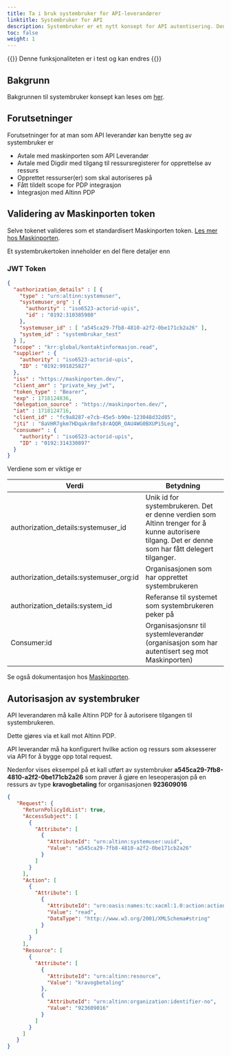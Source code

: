 ```yaml
---
title: Ta i bruk systembruker for API-leverandører
linktitle: Systembruker for API
description: Systembruker er et nytt konsept for API autentisering. Denne guiden beskriver hvordan man som API tilbyder kan beskytte sine API med dette.
toc: false
weight: 1
---
```


{{<notice warning>}}
 Denne funksjonaliteten er i test og kan endres
{{</notice>}}

## Bakgrunn

Bakgrunnen til systembruker konsept kan leses om [her](../../what-do-you-get/systemuser/).

##  Forutsetninger

Forutsetninger for at man som API leverandør kan benytte seg av systembruker er

- Avtale med maskinporten som API Leverandør
- Avtale med Digdir med tilgang til ressursregisterer for opprettelse av ressurs
- Opprettet ressurser(er) som skal autoriseres på
- Fått tildelt scope for PDP integrasjon
- Integrasjon med Altinn PDP

## Validering av Maskinporten token

Selve tokenet valideres som et standardisert Maskinporten token. [Les mer hos Maskinporten](https://docs.digdir.no/docs/Maskinporten/maskinporten_guide_apitilbyder).

Et systembrukertoken inneholder en del flere detaljer enn 

### JWT Token

```json
{
  "authorization_details" : [ {
    "type" : "urn:altinn:systemuser",
    "systemuser_org" : {
      "authority" : "iso6523-actorid-upis",
      "id" : "0192:310385980"
    },
    "systemuser_id" : [ "a545ca29-7fb8-4810-a2f2-0be171cb2a26" ],
    "system_id" : "systembrukar_test"
  } ],
  "scope" : "krr:global/kontaktinformasjon.read",
  "supplier" : {
    "authority" : "iso6523-actorid-upis",
    "ID" : "0192:991825827"
  },
  "iss" : "https://maskinporten.dev/",
  "client_amr" : "private_key_jwt",
  "token_type" : "Bearer",
  "exp" : 1718124836,
  "delegation_source" : "https://maskinporten.dev/",
  "iat" : 1718124716,
  "client_id" : "fc9a8287-e7cb-45e5-b90e-123048d32d85",
  "jti" : "8aVHR7gkm7HDqakr8mfs8rAQQR_OAU4WG0BXUPi5Leg",
  "consumer" : {
    "authority" : "iso6523-actorid-upis",
    "ID" : "0192:314330897"
  }
}

```

Verdiene som er viktige er


| Verdi  | Betydning |
|----|-----|
|authorization_details:systemuser_id| Unik id for systembrukeren. Det er denne verdien som Altinn trenger for å kunne autorisere tilgang. Det er denne som har fått delegert tilganger. |
|authorization_details:systemuser_org:id | Organisasjonen som har opprettet systembrukeren |
|authorization_details:system_id |  Referanse til systemet som systembrukeren peker på |
|Consumer:id | Organisasjonsnr til systemleverandør (organisasjon som har autentisert seg mot Maskinporten) |    




Se også dokumentasjon hos [Maskinporten](https://docs.digdir.no/docs/Maskinporten/maskinporten_func_systembruker). 


## Autorisasjon av systembruker

API leverandøren må kalle Altinn PDP for å autorisere tilgangen til systembrukeren.

Dette gjøres via et kall mot Altinn PDP.

API leverandør må ha konfigurert hvilke action og ressurs som aksesserer via API for å bygge opp total request.

Nedenfor vises eksempel på et kall utført av systembruker **a545ca29-7fb8-4810-a2f2-0be171cb2a26** som prøver å gjøre en leseoperasjon på en
ressurs av type **kravogbetaling** for organisasjonen **923609016**


```json
{
   "Request": {
     "ReturnPolicyIdList": true,
     "AccessSubject": [
       {
         "Attribute": [
           {
             "AttributeId": "urn:altinn:systemuser:uuid",
             "Value": "a545ca29-7fb8-4810-a2f2-0be171cb2a26"
           }
         ]
       }
     ],
     "Action": [
       {
         "Attribute": [
           {
             "AttributeId": "urn:oasis:names:tc:xacml:1.0:action:action-id",
             "Value": "read",
             "DataType": "http://www.w3.org/2001/XMLSchema#string"
           }
         ]
       }
     ],
     "Resource": [
       {
         "Attribute": [
           {
             "AttributeId": "urn:altinn:resource",
             "Value": "kravogbetaling"
           },
           {
             "AttributeId": "urn:altinn:organization:identifier-no",
             "Value": "923609016"
           }
         ]
       }
     ]
   }
}

```

